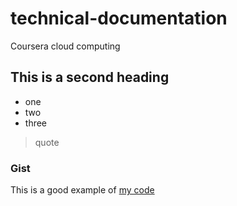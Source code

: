 # technical-documentation
Coursera cloud computing

## This is a second heading

* one
* two
* three

> quote

### Gist

This is a good example of [my code](https://gist.github.com/LeiyuanHuo/03c1202ad6af0625c8e069f9bede595c)

